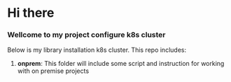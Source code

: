 # Hi there
### Wellcome to my project configure k8s cluster

Below is my library installation k8s cluster. This repo includes:

1. **onprem**: This folder will include some script and instruction for working with on premise projects
